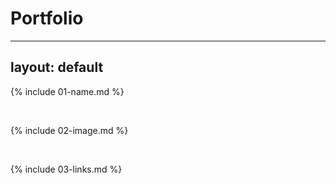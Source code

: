 # Portfolio
---
layout: default
---

{% include 01-name.md %}

<br>

{% include 02-image.md %}

<br>

{% include 03-links.md %}

